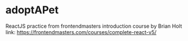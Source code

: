 # adoptAPet

ReactJS practice from frontendmasters introduction course by Brian Holt
link: https://frontendmasters.com/courses/complete-react-v5/
